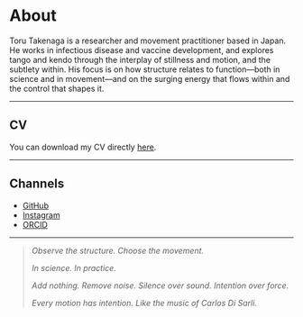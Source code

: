 # About

Toru Takenaga is a researcher and movement practitioner based in Japan. He works in infectious disease and vaccine development, and explores tango and kendo through the interplay of stillness and motion, and the subtlety within. His focus is on how structure relates to function—both in science and in movement—and on the surging energy that flows within and the control that shapes it.


---
## CV

You can download my CV directly [here](/CV_25.pdf).

---
## Channels

* [GitHub](https://github.com/torutakenaga)
* [Instagram](https://instagram.com/toru_takenaga)
* [ORCID](https://orcid.org/0000-0002-1277-4156)
  
---

> *Observe the structure. Choose the movement.*
>
> *In science. In practice.*
>
> *Add nothing. Remove noise. Silence over sound. Intention over force.*
>
> *Every motion has intention. Like the music of Carlos Di Sarli.*
